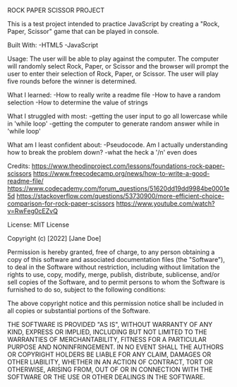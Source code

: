 ROCK PAPER SCISSOR PROJECT

This is a test project intended to practice JavaScript by creating a "Rock, Paper, Scissor" game that can be played in console. 

Built With: 
    -HTML5
    -JavaScript

Usage:
    The user will be able to play against the computer. The computer will randomly select Rock, Paper, or Scissor and the browser will prompt the user to enter their selection of Rock, Paper, or Scissor. The user will play five rounds before the winner is determined.

What I learned:
    -How to really write a readme file
    -How to have a random selection
    -How to determine the value of strings

What I struggled with most:
    -getting the user input to go all lowercase while in 'while loop'
    -getting the computer to generate random answer while in 'while loop'

What am I least confident about: 
    -Pseudocode. Am I actually understanding how to break the problem down?
    -what the heck a '/n' even does



Credits: 
    https://www.theodinproject.com/lessons/foundations-rock-paper-scissors
    https://www.freecodecamp.org/news/how-to-write-a-good-readme-file/
    https://www.codecademy.com/forum_questions/51620dd19dd9984be0001e5d
    https://stackoverflow.com/questions/53730900/more-efficient-choice-comparison-for-rock-paper-scissors
    https://www.youtube.com/watch?v=RwFeg0cEZvQ


License: 
    MIT License

Copyright (c) [2022] [Jane Doe]

Permission is hereby granted, free of charge, to any person obtaining a copy
of this software and associated documentation files (the "Software"), to deal
in the Software without restriction, including without limitation the rights
to use, copy, modify, merge, publish, distribute, sublicense, and/or sell
copies of the Software, and to permit persons to whom the Software is
furnished to do so, subject to the following conditions:

The above copyright notice and this permission notice shall be included in all
copies or substantial portions of the Software.

THE SOFTWARE IS PROVIDED "AS IS", WITHOUT WARRANTY OF ANY KIND, EXPRESS OR
IMPLIED, INCLUDING BUT NOT LIMITED TO THE WARRANTIES OF MERCHANTABILITY,
FITNESS FOR A PARTICULAR PURPOSE AND NONINFRINGEMENT. IN NO EVENT SHALL THE
AUTHORS OR COPYRIGHT HOLDERS BE LIABLE FOR ANY CLAIM, DAMAGES OR OTHER
LIABILITY, WHETHER IN AN ACTION OF CONTRACT, TORT OR OTHERWISE, ARISING FROM,
OUT OF OR IN CONNECTION WITH THE SOFTWARE OR THE USE OR OTHER DEALINGS IN THE
SOFTWARE.